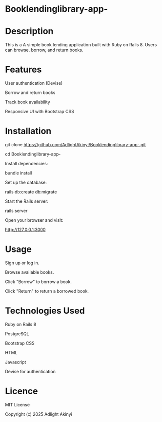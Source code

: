 # Booklendinglibrary-app-

# Description 
This is a A simple book lending application built with Ruby on Rails 8. Users can browse, borrow, and return books.

# Features
User authentication (Devise)

Borrow and return books

Track book availability

Responsive UI with Bootstrap CSS

# Installation
git clone https://github.com/AdlightAkinyi/Booklendinglibrary-app-.git

cd Booklendinglibrary-app-

Install dependencies:

bundle install

Set up the database:

rails db:create db:migrate 

Start the Rails server:

rails server


Open your browser and visit:

 http://127.0.0.1:3000

# Usage

 Sign up or log in.

 Browse available books.

 Click "Borrow" to borrow a book.

 Click "Return" to return a borrowed book.

# Technologies Used

Ruby on Rails 8

PostgreSQL

Bootstrap CSS

HTML

Javascript

Devise for authentication

# Licence

MIT License

Copyright (c) 2025 Adlight  Akinyi
